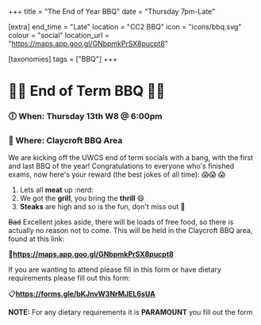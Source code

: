 +++
title = "The End of Year BBQ"
date = "Thursday 7pm-Late"

[extra]
end_time = "Late"
location = "CC2 BBQ"
icon = "icons/bbq.svg"
colour = "social"
location_url = "https://maps.app.goo.gl/GNbpmkPrSX8pucpt8"

[taxonomies]
tags = ["BBQ"]
+++
# :hotdog::hamburger: **End of Term BBQ** :hamburger::hotdog:
### :clock6: When: Thursday 13th W8 @ 6:00pm
### :round_pushpin: Where: Claycroft BBQ Area 

We are kicking off the UWCS end of term socials with a bang, with the first and last BBQ of the year! Congratulations to everyone who's finished exams, now here's your reward (the best jokes of all time): :scream::scream: :scream:

1. Lets all **meat** up :nerd:
2. We got the **grill**, you bring the **thrill** :smile:
3. **Steaks** are high and so is the fun, don't miss out :hotdog:

~~Bad~~ Excellent jokes aside, there will be loads of free food, so there is actually no reason not to come. This will be held in the Claycroft BBQ area, found at this link:

:round_pushpin:**https://maps.app.goo.gl/GNbpmkPrSX8pucpt8**

If you are wanting to attend please fill in this form or have dietary requirements please fill out this form: 

:clipboard:**https://forms.gle/bKJnvW3NrMJEL6sUA**

**NOTE:** For any dietary requirements it is **PARAMOUNT** you fill out the form
